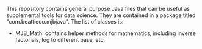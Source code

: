 This repository contains general purpose Java files that can be useful
as supplemental tools for data science.  They are contained in a package
titled "com.beattieco.mjbjava".  The list of classes is:

+  MJB_Math:  contains helper methods for mathematics, including
              inverse factorials, log to different base, etc.